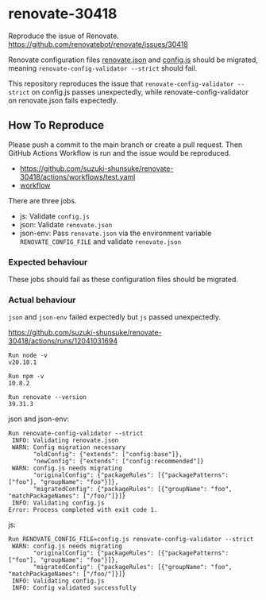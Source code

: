 # renovate-30418

Reproduce the issue of Renovate. https://github.com/renovatebot/renovate/issues/30418

Renovate configuration files [renovate.json](renovate.json) and [config.js](config.js) should be migrated, meaning `renovate-config-validator --strict` should fail.

This repository reproduces the issue that `renovate-config-validator --strict` on config.js passes unexpectedly, while renovate-config-validator on renovate.json fails expectedly.

## How To Reproduce

Please push a commit to the main branch or create a pull request.
Then GitHub Actions Workflow is run and the issue would be reproduced.

- https://github.com/suzuki-shunsuke/renovate-30418/actions/workflows/test.yaml
- [workflow](.github/workflows/test.yaml)

There are three jobs.

- js: Validate `config.js`
- json: Validate `renovate.json`
- json-env: Pass `renovate.json` via the environment variable `RENOVATE_CONFIG_FILE` and validate `renovate.json`

### Expected behaviour

These jobs should fail as these configuration files should be migrated.

### Actual behaviour

`json` and `json-env` failed expectedly but `js` passed unexpectedly.

https://github.com/suzuki-shunsuke/renovate-30418/actions/runs/12041031694

```
Run node -v
v20.18.1

Run npm -v
10.8.2

Run renovate --version
39.31.3
```

json and json-env:

```
Run renovate-config-validator --strict
 INFO: Validating renovate.json
 WARN: Config migration necessary
       "oldConfig": {"extends": ["config:base"]},
       "newConfig": {"extends": ["config:recommended"]}
 WARN: config.js needs migrating
       "originalConfig": {"packageRules": [{"packagePatterns": ["foo"], "groupName": "foo"}]},
       "migratedConfig": {"packageRules": [{"groupName": "foo", "matchPackageNames": ["/foo/"]}]}
 INFO: Validating config.js
Error: Process completed with exit code 1.
```

js:

```
Run RENOVATE_CONFIG_FILE=config.js renovate-config-validator --strict
 WARN: config.js needs migrating
       "originalConfig": {"packageRules": [{"packagePatterns": ["foo"], "groupName": "foo"}]},
       "migratedConfig": {"packageRules": [{"groupName": "foo", "matchPackageNames": ["/foo/"]}]}
 INFO: Validating config.js
 INFO: Config validated successfully
```
